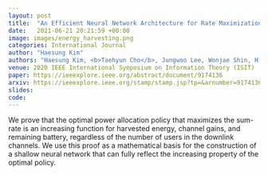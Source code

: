 ```yaml
---
layout: post
title:  "An Efficient Neural Network Architecture for Rate Maximization in Energy Harvesting Downlink Channels"
date:   2021-06-21 20:21:59 +00:00
image: images/energy_harvesting.png
categories: International Journal
author: "Haesung Kim"
authors: "Haesung Kim, <b>Taehyun Cho</b>, Jungwoo Lee, Wonjae Shin, H Vincent Poor"
venue: 2020 IEEE International Symposium on Information Theory (ISIT)
paper: https://ieeexplore.ieee.org/abstract/document/9174136
arxiv: https://ieeexplore.ieee.org/stamp/stamp.jsp?tp=&arnumber=9174136
slides: 
code: 
---
```

We prove that the optimal power allocation policy that maximizes the sum-rate is an increasing function for harvested energy, channel gains, and remaining battery, regardless of the number of users in the downlink channels. 
We use this proof as a mathematical basis for the construction of a shallow neural network that can fully reflect the increasing property of the optimal policy.
